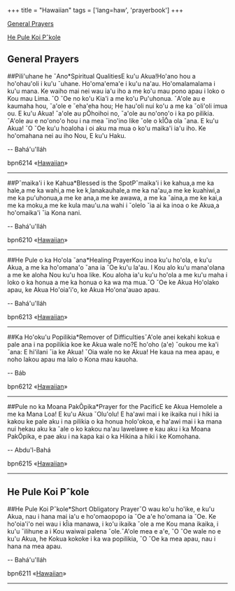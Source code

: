 +++
title = "Hawaiian"
tags = ['lang=haw', 'prayerbook']
+++



[General Prayers](#General+Prayers)

[He Pule Koi Pˆkole](#He+Pule+Koi+P%CB%86kole)



<a id="General+Prayers"></a> 
## General Prayers

<a id="bpn6214"></a> 
##Pili&#39;uhane he ˇAno*Spiritual QualitiesE ku&#39;u Akua!Ho&#39;ano hou a ho&#39;ohau&#39;oli i ku&#39;u ˇuhane. Ho&#39;oma&#39;ema&#39;e i ku&#39;u na&#39;au. Ho&#39;omalamalama i ku&#39;u mana. Ke waiho mai nei wau ia&#39;u iho a me ko&#39;u mau pono apau i loko o Kou mau Lima. ˇO ˇOe no ko&#39;u Kia&#39;i a me ko&#39;u Pu&#39;uhonua. ˇA&#39;ole au e kaumaha hou, ˇa&#39;ole e ˇeha&#39;eha hou; He hau&#39;oli nui ko&#39;u a me ka ˇoli&#39;oli imua ou. E ku&#39;u Akua! ˇa&#39;ole au pÔhoihoi no, ˇa&#39;ole au no&#39;ono&#39;o i ka po pilikia. ˇA&#39;ole au e no&#39;ono&#39;o hou i na mea ˇino&#39;ino like ˇole o kÎÔa ola ˇana. E ku&#39;u Akua! ˇO ˇOe ku&#39;u hoaloha i oi aku ma mua o ko&#39;u maika&#39;i ia&#39;u iho. Ke ho&#39;omahana nei au iho Nou, E ku&#39;u Haku.

-- Bahá'u'lláh

bpn6214 «[Hawaiian](../haw/prayers/#bpn6214)» 

----


<a id="bpn6210"></a> 
##Pˆmaika&#39;i i ke Kahua*Blessed is the SpotPˆmaika&#39;i i ke kahua,a me ka hale,a me ka wahi,a me ke k¸lanakauhale,a me ka na&#39;au,a me ke kuahiwi,a me ka pu&#39;uhonua,a me ke ana,a me ke awawa, a me ka ˇaina,a me ke kai,a me ka moku,a me ke kula mau&#39;u.na wahi i ˇolelo ˇia ai ka inoa o ke Akua,a ho&#39;omaika&#39;i ˇia Kona nani.

-- Bahá'u'lláh

bpn6210 «[Hawaiian](../haw/prayers/#bpn6210)» 

----


<a id="bpn6213"></a> 
##He Pule o ka Ho&#39;ola ˇana*Healing PrayerKou inoa ku&#39;u ho&#39;ola, e ku&#39;u Akua, a me ka ho&#39;omana&#39;o ˇana ia ˇOe ku&#39;u la&#39;au. I Kou alo ku&#39;u mana&#39;olana a me ke aloha Nou ku&#39;u hoa like.  Kou aloha ia&#39;u ku&#39;u ho&#39;ola a me ku&#39;u maha i loko o ka honua a me ka honua o ka wa ma mua.ˇO ˇOe ke Akua Ho&#39;olako apau, ke Akua Ho&#39;oia&#39;i&#39;o, ke Akua Ho&#39;ona&#39;auao apau.

-- Bahá'u'lláh

bpn6213 «[Hawaiian](../haw/prayers/#bpn6213)» 

----


<a id="bpn6212"></a> 
##Ka Ho&#39;oku&#39;u Popilikia*Remover of DifficultiesˇA&#39;ole anei kekahi kokua e pale ana i na popilikia koe ke Akua wale no?E ho&#39;oho (a&#39;e) ˇoukou me ka&#39;i ˇana: E hi&#39;ilani ˇia ke Akua! ˇOia wale no ke Akua! He kaua na mea apau, e noho lakou apau ma lalo o Kona mau kauoha.

-- Báb

bpn6212 «[Hawaiian](../haw/prayers/#bpn6212)» 

----


<a id="bpn6215"></a> 
##Pule no ka Moana PakÔpika*Prayer for the PacificE ke Akua Hemolele a me ka Mana Loa! E ku&#39;u Akua ˇOlu&#39;olu! E ha&#39;awi mai i ke ikaika nui i hiki ia kakou ke pale aku i na pilikia o ka honua holo&#39;okoa, e ha&#39;awi mai i ka mana nui hekau aku ka ˇale o ko kakou na&#39;au lawelawe e kau aku i ka Moana PakÔpika, e pae aku i na kapa kai o ka Hikina a hiki i ke Komohana.

-- Abdu'l-Bahá

bpn6215 «[Hawaiian](../haw/prayers/#bpn6215)» 

----



<a id="He+Pule+Koi+P%CB%86kole"></a> 
## He Pule Koi Pˆkole

<a id="bpn6211"></a> 
##He Pule Koi Pˆkole*Short Obligatory PrayerˇO wau ko&#39;u ho&#39;ike, e ku&#39;u Akua, nau i hana mai ia&#39;u e ho&#39;omaopopo ia ˇOe a&#39;e ho&#39;omana ia ˇOe. Ke ho&#39;oia&#39;i&#39;o nei wau i kÎia manawa, i ko&#39;u ikaika ˇole a me Kou mana ikaika, i ku&#39;u ˇilihune a i Kou waiwai palena ˇole.ˇA&#39;ole mea e a&#39;e, ˇO ˇOe wale no e ku&#39;u Akua, he Kokua kokoke i ka wa popilikia, ˇO ˇOe ka mea apau, nau i hana na mea apau.

-- Bahá'u'lláh

bpn6211 «[Hawaiian](../haw/prayers/#bpn6211)» 

----





